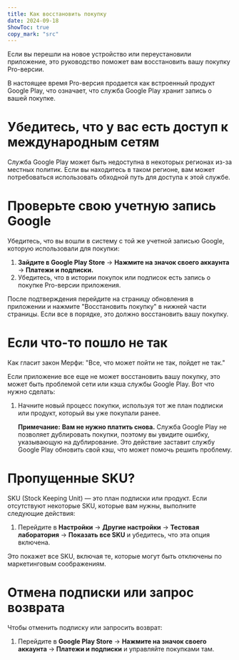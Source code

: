 ```yaml
---
title: Как восстановить покупку  
date: 2024-09-18  
ShowToc: true
copy_mark: "src"
---
```


Если вы перешли на новое устройство или переустановили приложение, это руководство поможет вам восстановить вашу покупку Pro-версии.

В настоящее время Pro-версия продается как встроенный продукт Google Play, что означает, что служба Google Play хранит запись о вашей покупке.

# Убедитесь, что у вас есть доступ к международным сетям

Служба Google Play может быть недоступна в некоторых регионах из-за местных политик. Если вы находитесь в таком регионе, вам может потребоваться использовать обходной путь для доступа к этой службе.

# Проверьте свою учетную запись Google

Убедитесь, что вы вошли в систему с той же учетной записью Google, которую использовали для покупки:

1. **Зайдите в Google Play Store** -> **Нажмите на значок своего аккаунта** -> **Платежи и подписки.**  
2. Убедитесь, что в истории покупок или подписок есть запись о покупке Pro-версии приложения.

После подтверждения перейдите на страницу обновления в приложении и нажмите "Восстановить покупку" в нижней части страницы. Если все в порядке, это должно восстановить вашу покупку.

# Если что-то пошло не так

Как гласит закон Мерфи: "Все, что может пойти не так, пойдет не так."

Если приложение все еще не может восстановить вашу покупку, это может быть проблемой сети или кэша службы Google Play. Вот что нужно сделать:

1. Начните новый процесс покупки, используя тот же план подписки или продукт, который вы уже покупали ранее.

   **Примечание:** **Вам не нужно платить снова.** Служба Google Play не позволяет дублировать покупки, поэтому вы увидите ошибку, указывающую на дублирование. Это действие заставит службу Google Play обновить свой кэш, что может помочь решить проблему.

# Пропущенные SKU?

SKU (Stock Keeping Unit) — это план подписки или продукт. Если отсутствуют некоторые SKU, которые вам нужны, выполните следующие действия:

1. Перейдите в **Настройки** -> **Другие настройки** -> **Тестовая лаборатория** -> **Показать все SKU** и убедитесь, что эта опция включена.

Это покажет все SKU, включая те, которые могут быть отключены по маркетинговым соображениям.

# Отмена подписки или запрос возврата

Чтобы отменить подписку или запросить возврат:

1. Перейдите в **Google Play Store** -> **Нажмите на значок своего аккаунта** -> **Платежи и подписки** и управляйте покупками там.